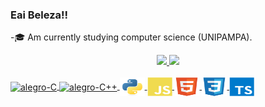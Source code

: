 ### Eai Beleza!!


-🎓 Am currently studying computer science (UNIPAMPA).

<div align="center">
  <a href="https://github.com/alegrinho">
  <img height="180em" src="https://github-readme-stats.vercel.app/api?username=alegrinho&show_icons=true&theme=tokyonight&include_all_commits=true&count_private=true"/>
  <img height="135em" src="https://github-readme-stats.vercel.app/api/top-langs/?username=alegrinho&layout=compact&langs_count=7&theme=tokyonight"/>
</div>

<div style="display: inline_block"><br>
  <img align="center" alt="alegro-C" height="30" width="40" src="https://cdn.jsdelivr.net/gh/devicons/devicon/icons/c/c-original.svg">
  <img align="center" alt="alegro-C++" height="30" width="40" src="https://cdn.jsdelivr.net/gh/devicons/devicon/icons/cplusplus/cplusplus-original.svg">
  <img align="center" alt="alegro-Python" height="30" width="40" src="https://raw.githubusercontent.com/devicons/devicon/master/icons/python/python-original.svg">
  <img align="center" alt="alegro-Js" height="30" width="40" src="https://raw.githubusercontent.com/devicons/devicon/master/icons/javascript/javascript-plain.svg">
  <img align="center" alt="alegro-HTML" height="30" width="40" src="https://raw.githubusercontent.com/devicons/devicon/master/icons/html5/html5-original.svg">
  <img align="center" alt="alegro-CSS" height="30" width="40" src="https://raw.githubusercontent.com/devicons/devicon/master/icons/css3/css3-original.svg">
  <img align="center" alt="alegro-Ts" height="30" width="40" src="https://raw.githubusercontent.com/devicons/devicon/master/icons/typescript/typescript-plain.svg">
</div>
  
##

